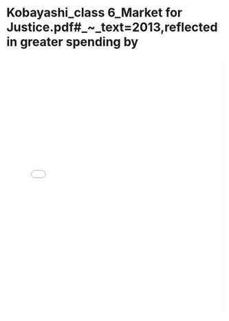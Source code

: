 # Kobayashi_class 6_Market for Justice.pdf#_~_text=2013,reflected in greater spending by

<embed src="Kobayashi_class 6_Market for Justice.pdf#_~_text=2013,reflected in greater spending by.pdf" type="application/pdf" width="100%" height="600px">
